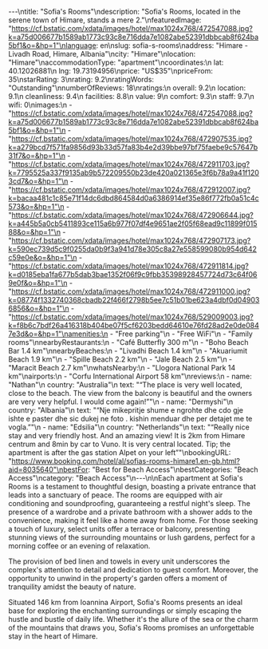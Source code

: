 ---\ntitle: "Sofia's Rooms"\ndescription: "Sofia's Rooms, located in the serene town of Himare, stands a mere 2."\nfeaturedImage: "https://cf.bstatic.com/xdata/images/hotel/max1024x768/472547088.jpg?k=a75d006677b1589ab1773c93c8e716dda7e1082abe52391dbbcab8f624ba5bf1&o=&hp=1"\nlanguage: en\nslug: sofia-s-rooms\naddress: "Himare - Livadh Road, Himare, Albania"\ncity: "Himare"\nlocation: "Himare"\naccommodationType: "apartment"\ncoordinates:\n  lat: 40.12026881\n  lng: 19.73194956\nprice: "US$35"\npriceFrom: 35\nstarRating: 3\nrating: 9.2\nratingWords: "Outstanding"\nnumberOfReviews: 18\nratings:\n  overall: 9.2\n  location: 9.1\n  cleanliness: 9.4\n  facilities: 8.8\n  value: 9\n  comfort: 9.3\n  staff: 9.7\n  wifi: 0\nimages:\n  - "https://cf.bstatic.com/xdata/images/hotel/max1024x768/472547088.jpg?k=a75d006677b1589ab1773c93c8e716dda7e1082abe52391dbbcab8f624ba5bf1&o=&hp=1"\n  - "https://cf.bstatic.com/xdata/images/hotel/max1024x768/472907535.jpg?k=a279bcd7f571fa9856d93b33d57fa83b4e2d39bbe97bf75faebe9c57647b31f7&o=&hp=1"\n  - "https://cf.bstatic.com/xdata/images/hotel/max1024x768/472911703.jpg?k=7795525a337f9135ab9b572209550b23de420a021365e3f6b78a9a41f1203cd7&o=&hp=1"\n  - "https://cf.bstatic.com/xdata/images/hotel/max1024x768/472912007.jpg?k=bacaa481c1c85e71f14dc6dbd864584d0a6386914ef35e86f772fb0a51c4c573&o=&hp=1"\n  - "https://cf.bstatic.com/xdata/images/hotel/max1024x768/472906644.jpg?k=a445b5a0cb5411893ce115a6b977f07df4e9651ae2f05f68ead9c11899f01588&o=&hp=1"\n  - "https://cf.bstatic.com/xdata/images/hotel/max1024x768/472907173.jpg?k=590ec739d5c9f0255da0b9f3a941d78e305c8a27e558599080b954d642c59e0e&o=&hp=1"\n  - "https://cf.bstatic.com/xdata/images/hotel/max1024x768/472911814.jpg?k=d0185eba1fa677b5dab3bae1352f06f9c9fbb35398928457724d73c64f069e0f&o=&hp=1"\n  - "https://cf.bstatic.com/xdata/images/hotel/max1024x768/472911000.jpg?k=08774f1332740368cbadb22f466f2798b5ee7c51b01be623a4dbf0d049036856&o=&hp=1"\n  - "https://cf.bstatic.com/xdata/images/hotel/max1024x768/529009003.jpg?k=f8b6c7bdf26a416318b404be07f5cf6203bedd64610e76fd28ad2e0de0847e3d&o=&hp=1"\namenities:\n  - "Free parking"\n  - "Free WiFi"\n  - "Family rooms"\nnearbyRestaurants:\n  - "Café Butterfly 300 m"\n  - "Boho Beach Bar 1.4 km"\nnearbyBeaches:\n  - "Livadhi Beach 1.4 km"\n  - "Akuariumit Beach 1.9 km"\n  - "Spille Beach 2.2 km"\n  - "Jale Beach 2.5 km"\n  - "Maracit Beach 2.7 km"\nwhatsNearby:\n  - "Llogora National Park 14 km"\nairports:\n  - "Corfu International Airport 58 km"\nreviews:\n  - name: "Nathan"\n    country: "Australia"\n    text: "“The place is very well located, close to the beach. The view from the balcony is beautiful and the owners are very very helpful. I would come again!”"\n  - name: "Dermyshi"\n    country: "Albania"\n    text: "“Nje mikepritje shume e ngrohte dhe cdo gje ishte e paster dhe sic dukej ne foto . kishin menduar dhe per detajet me te vogla.”"\n  - name: "Edsilia"\n    country: "Netherlands"\n    text: "“Really nice stay and very friendly host. And an amazing view!
It is 2km from Himare centrum and 8min by car to Vuno. It is very central located. Tip; the apartment is after the gas station Alpet on your left”"\nbookingURL: "https://www.booking.com/hotel/al/sofias-rooms-himare1.en-gb.html?aid=8035640"\nbestFor: "Best for Beach Access"\nbestCategories: "Beach Access"\ncategory: "Beach Access"\n---\n\nEach apartment at Sofia's Rooms is a testament to thoughtful design, boasting a private entrance that leads into a sanctuary of peace. The rooms are equipped with air conditioning and soundproofing, guaranteeing a restful night's sleep. The presence of a wardrobe and a private bathroom with a shower adds to the convenience, making it feel like a home away from home. For those seeking a touch of luxury, select units offer a terrace or balcony, presenting stunning views of the surrounding mountains or lush gardens, perfect for a morning coffee or an evening of relaxation.

The provision of bed linen and towels in every unit underscores the complex's attention to detail and dedication to guest comfort. Moreover, the opportunity to unwind in the property's garden offers a moment of tranquility amidst the beauty of nature.

Situated 146 km from Ioannina Airport, Sofia's Rooms presents an ideal base for exploring the enchanting surroundings or simply escaping the hustle and bustle of daily life. Whether it's the allure of the sea or the charm of the mountains that draws you, Sofia's Rooms promises an unforgettable stay in the heart of Himare.